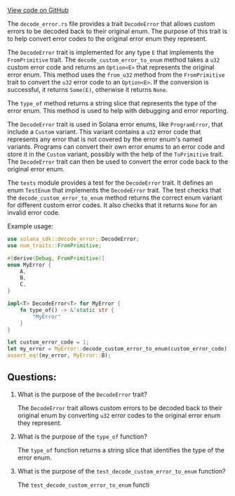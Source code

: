 [View code on GitHub](https://github.com/solana-labs/solana/blob/master/sdk/program/src/decode_error.rs)

The `decode_error.rs` file provides a trait `DecodeError` that allows custom errors to be decoded back to their original enum. The purpose of this trait is to help convert error codes to the original error enum they represent. 

The `DecodeError` trait is implemented for any type `E` that implements the `FromPrimitive` trait. The `decode_custom_error_to_enum` method takes a `u32` custom error code and returns an `Option<E>` that represents the original error enum. This method uses the `from_u32` method from the `FromPrimitive` trait to convert the `u32` error code to an `Option<E>`. If the conversion is successful, it returns `Some(E)`, otherwise it returns `None`.

The `type_of` method returns a string slice that represents the type of the error enum. This method is used to help with debugging and error reporting.

The `DecodeError` trait is used in Solana error enums, like `ProgramError`, that include a `Custom` variant. This variant contains a `u32` error code that represents any error that is not covered by the error enum's named variants. Programs can convert their own error enums to an error code and store it in the `Custom` variant, possibly with the help of the `ToPrimitive` trait. The `DecodeError` trait can then be used to convert the error code back to the original error enum.

The `tests` module provides a test for the `DecodeError` trait. It defines an enum `TestEnum` that implements the `DecodeError` trait. The test checks that the `decode_custom_error_to_enum` method returns the correct enum variant for different custom error codes. It also checks that it returns `None` for an invalid error code.

Example usage:

```rust
use solana_sdk::decode_error::DecodeError;
use num_traits::FromPrimitive;

#[derive(Debug, FromPrimitive)]
enum MyError {
    A,
    B,
    C,
}

impl<T> DecodeError<T> for MyError {
    fn type_of() -> &'static str {
        "MyError"
    }
}

let custom_error_code = 1;
let my_error = MyError::decode_custom_error_to_enum(custom_error_code).unwrap();
assert_eq!(my_error, MyError::B);
```
## Questions: 
 1. What is the purpose of the `DecodeError` trait?
    
    The `DecodeError` trait allows custom errors to be decoded back to their original enum by converting `u32` error codes to the original error enum they represent.

2. What is the purpose of the `type_of` function?
    
    The `type_of` function returns a string slice that identifies the type of the error enum.

3. What is the purpose of the `test_decode_custom_error_to_enum` function?
    
    The `test_decode_custom_error_to_enum` functi
